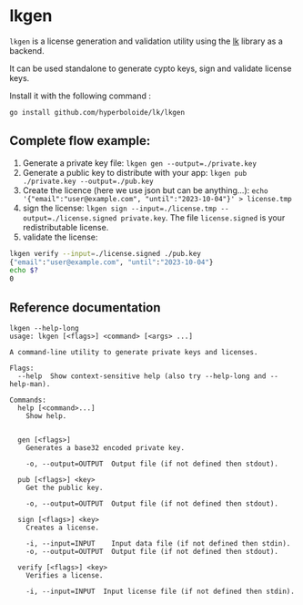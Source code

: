 # lkgen
`lkgen` is a license generation and validation utility using the [lk](https://github.com/hyperboloide/lk) library as a backend.

It can be used standalone to generate cypto keys, sign and validate license keys.

Install it with the following command :

```sh
go install github.com/hyperboloide/lk/lkgen
```

## Complete flow example:

1. Generate a private key file: `lkgen gen --output=./private.key`
2. Generate a public key to distribute with your app: `lkgen pub ./private.key --output=./pub.key`
3. Create the licence (here we use json but can be anything...): `echo '{"email":"user@example.com", "until":"2023-10-04"}' > license.tmp`
4. sign the license: `lkgen sign --input=./license.tmp --output=./license.signed private.key`. The file `license.signed` is your redistributable license.
5. validate the license:
```sh
lkgen verify --input=./license.signed ./pub.key
{"email":"user@example.com", "until":"2023-10-04"}
echo $?
0
```

## Reference documentation

```
lkgen --help-long
usage: lkgen [<flags>] <command> [<args> ...]

A command-line utility to generate private keys and licenses.

Flags:
  --help  Show context-sensitive help (also try --help-long and --help-man).

Commands:
  help [<command>...]
    Show help.


  gen [<flags>]
    Generates a base32 encoded private key.

    -o, --output=OUTPUT  Output file (if not defined then stdout).

  pub [<flags>] <key>
    Get the public key.

    -o, --output=OUTPUT  Output file (if not defined then stdout).

  sign [<flags>] <key>
    Creates a license.

    -i, --input=INPUT    Input data file (if not defined then stdin).
    -o, --output=OUTPUT  Output file (if not defined then stdout).

  verify [<flags>] <key>
    Verifies a license.

    -i, --input=INPUT  Input license file (if not defined then stdin).

```
